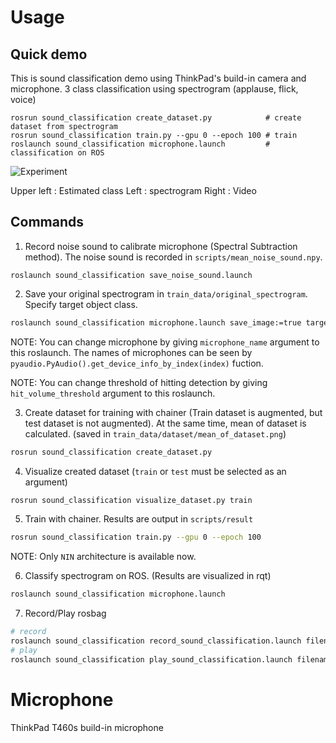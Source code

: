 Usage
=====

## Quick demo
This is sound classification demo using ThinkPad's build-in camera and microphone. 3 class classification using spectrogram (applause, flick, voice)
```
rosrun sound_classification create_dataset.py            # create dataset from spectrogram
rosrun sound_classification train.py --gpu 0 --epoch 100 # train
roslaunch sound_classification microphone.launch         # classification on ROS
```

![Experiment](https://github.com/708yamaguchi/sound_classification/blob/media/spectrogram_classification_with_thinkpad.gif)


Upper left : Estimated class
Left       : spectrogram
Right      : Video


## Commands
1. Record noise sound to calibrate microphone (Spectral Subtraction method). The noise sound is recorded in `scripts/mean_noise_sound.npy`.
```
roslaunch sound_classification save_noise_sound.launch
```

2. Save your original spectrogram in `train_data/original_spectrogram`. Specify target object class.
```bash
roslaunch sound_classification microphone.launch save_image:=true target_class:=(taget object class)
```
NOTE: You can change microphone by giving `microphone_name` argument to this roslaunch. The names of microphones can be seen by `pyaudio.PyAudio().get_device_info_by_index(index)` fuction.

NOTE: You can change threshold of hitting detection by giving `hit_volume_threshold` argument to this roslaunch.

3. Create dataset for training with chainer (Train dataset is augmented, but test dataset is not augmented). At the same time, mean of dataset is calculated. (saved in `train_data/dataset/mean_of_dataset.png`)
```bash
rosrun sound_classification create_dataset.py
```

4. Visualize created dataset (`train` or `test` must be selected as an argument)
```bash
rosrun sound_classification visualize_dataset.py train
```

5. Train with chainer. Results are output in `scripts/result`
```bash
rosrun sound_classification train.py --gpu 0 --epoch 100
```
NOTE: Only `NIN` architecture is available now.

6. Classify spectrogram on ROS. (Results are visualized in rqt)
```bash
roslaunch sound_classification microphone.launch
```

7. Record/Play rosbag
```bash
# record
roslaunch sound_classification record_sound_classification.launch filename:=$HOME/.ros/hoge.bag
# play
roslaunch sound_classification play_sound_classification.launch filename:=$HOME/.ros/hoge.bag
```


Microphone
==========
ThinkPad T460s build-in microphone
